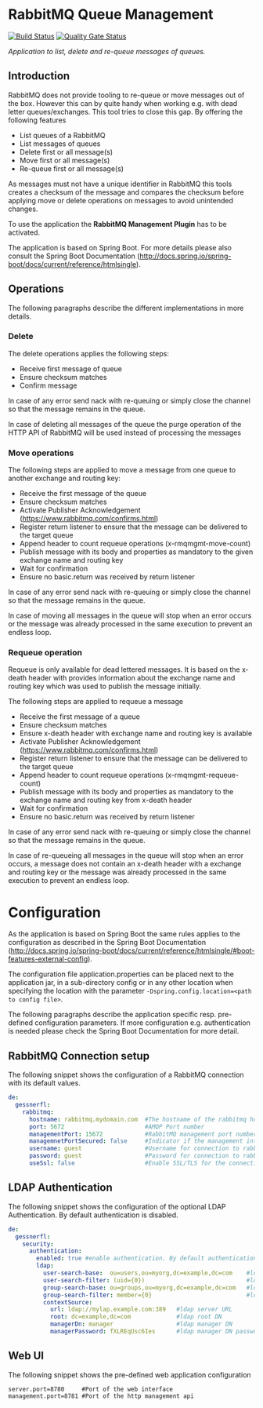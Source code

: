 # RabbitMQ Queue Management
[![Build Status](https://github.com/gessnerfl/rabbitmq-queue-management/workflows/CI%2FCD/badge.svg)](https://github.com/gessnerfl/rabbitmq-queue-management/workflows/CI%2FCD/badge.svg)
[![Quality Gate Status](https://sonarcloud.io/api/project_badges/measure?project=de.gessnerfl.rabbitmq-queue-management&metric=alert_status)](https://sonarcloud.io/dashboard?id=de.gessnerfl.rabbitmq-queue-management)

*Application to list, delete and re-queue messages of queues.*

## Introduction

RabbitMQ does not provide tooling to re-queue or move messages out of the box. However this can by quite handy when 
working e.g. with dead letter queues/exchanges. This tool tries to close this gap. By offering the following features

* List queues of a RabbitMQ 
* List messages of queues
* Delete first or all message(s)
* Move first or all message(s)
* Re-queue first or all message(s)

As messages must not have a unique identifier in RabbitMQ this tools creates a checksum of the message and compares the 
checksum before applying move or delete operations on messages to avoid unintended changes.

To use the application the **RabbitMQ Management Plugin** has to be activated.

The application is based on Spring Boot. For more details please also consult the Spring Boot Documentation 
(http://docs.spring.io/spring-boot/docs/current/reference/htmlsingle).

## Operations
The following paragraphs describe the different implementations in more details.

### Delete

The delete operations applies the following steps:

- Receive first message of queue
- Ensure checksum matches
- Confirm message

In case of any error send nack with re-queuing or simply close the channel so that the message remains in the queue.

In case of deleting all messages of the queue the purge operation of the HTTP API of RabbitMQ will be used instead of
processing the messages

### Move operations

The following steps are applied to move a message from one queue to another exchange and routing key:

- Receive the first message of the queue
- Ensure checksum matches
- Activate Publisher Acknowledgement (https://www.rabbitmq.com/confirms.html)
- Register return listener to ensure that the message can be delivered to the target queue
- Append header to count requeue operations (x-rmqmgmt-move-count)
- Publish message with its body and properties as mandatory to the given exchange name and routing key
- Wait for confirmation
- Ensure no basic.return was received by return listener

In case of any error send nack with re-queuing or simply close the channel so that the message remains in the queue.

In case of moving all messages in the queue will stop when an error occurs or the message was already processed in the 
same execution to prevent an endless loop.

### Requeue operation

Requeue is only available for dead lettered messages. It is based on the x-death header with provides information about
the exchange name and routing key which was used to publish the message initially.

The following steps are applied to requeue a message

- Receive the first message of a queue
- Ensure checksum matches
- Ensure x-death header with exchange name and routing key is available
- Activate Publisher Acknowledgement (https://www.rabbitmq.com/confirms.html)
- Register return listener to ensure that the message can be delivered to the target queue
- Append header to count requeue operations (x-rmqmgmt-requeue-count)
- Publish message with its body and properties as mandatory to the exchange name and routing key from x-death header
- Wait for confirmation
- Ensure no basic.return was received by return listener

In case of any error send nack with re-queuing or simply close the channel so that the message remains in the queue.

In case of re-queueing all messages in the queue will stop when an error occurs, a message does not contain an x-death 
header with a exchange and routing key or the message was already processed in the same execution to prevent an endless 
loop.

# Configuration

As the application is based on Spring Boot the same rules applies to the configuration as described in the Spring Boot 
Documentation (http://docs.spring.io/spring-boot/docs/current/reference/htmlsingle/#boot-features-external-config).

The configuration file application.properties can be placed next to the application jar, in a sub-directory config or in 
any other location when specifying the location with the parameter `-Dspring.config.location=<path to config file>`.

The following paragraphs describe the application specific resp. pre-defined configuration parameters. If more 
configuration e.g. authentication is needed please check the Spring Boot Documentation for more detail.

## RabbitMQ Connection setup
The following snippet shows the configuration of a RabbitMQ connection with its default values.

```yaml
de:
  gessnerfl:
    rabbitmq:
      hostname: rabbitmq.mydomain.com  #The hostname of the rabbitmq host
      port: 5672                       #AMQP Port number
      managementPort: 15672            #RabbitMQ management port number
      managemnetPortSecured: false     #Indicator if the management interface is accessible via http (false) or https (true)
      username: guest                  #Username for connection to rabbitmq host
      password: guest                  #Password for connection to rabbitmq host
      useSsl: false                    #Enable SSL/TLS for the connection to RabbitMQ
```

## LDAP Authentication
The following snippet shows the configuration of the optional LDAP Authentication. By default authentication is disabled.

```yaml
de:
  gessnerfl:
    security:
      authentication:
        enabled: true #enable authentication. By default authentication is disabled
        ldap:
          user-search-base:  ou=users,ou=myorg,dc=example,dc=com    #ldap user search base 
          user-search-filter: (uid={0})                             #ldap user search filter
          group-search-base: ou=groups,ou=myorg,dc=example,dc=com   #ldap group search base
          group-search-filter: member={0}                           #ldap group search filter
          contextSource:
            url: ldap://mylap.example.com:389   #ldap server URL
            root: dc=example,dc=com             #ldap root DN
            managerDn: manager                  #ldap manager DN
            managerPassword: fXLREqUsc6Ies      #ldap manager DN password
```

## Web UI
The following snippet shows the pre-defined web application configuration

    server.port=8780     #Port of the web interface
    management.port=8781 #Port of the http management api

